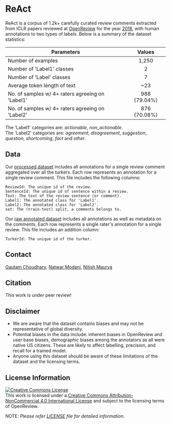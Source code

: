 # ReAct 

ReAct is a corpus of 1.2k+ carefully curated review comments extracted from ICLR papers reviewed at [OpenReview](https://openreview.net/) for the year [2018](https://openreview.net/group?id=ICLR.cc/2018/Conference), with human annotations to two types of labels. Below is a summary of the dataset statistics: 
  
| Parameters        | Values           |
| ------------- |:-------------:|
| Number of examples     | 1,250 |
| Number of 'Label1' classes   | 2 |
| Number of 'Label' classes   | 7 |
| Average token length of text | ~23 |
| No. of samples w/ 4+ raters agreeing on 'Label1' | 988 (79.04\%) |
| No. of samples w/ 4+ raters agreeing on 'Label2' | 876 (70.08\%) |

The 'Label1' categories are: _actionable_, _non_actionable_.  
The 'Label2' categories are: _agreement_, _disagreement_, _suggestion_, _question_, _shortcoming_, _fact_ and _other_.  


## Data

Our [processed dataset](./processed_data.csv) includes all annotations for a single review comment aggregated over all the turkers. Each row represents an annotation for a single review comment. This file includes the following columns:
```
ReviewId: The unique id of the review.
SentenceId: The unique id of sentence within a review.
Text: The text of the review sentence (or comment).
Label1: The annotated class for 'Label1'.
Label2: The annotated class for 'Label2'.
set: The (train-test) split, a comments belongs to.
```

Our [raw annotated dataset](./raw_annotated_data.csv) includes all annotations as well as metadata on the comments. Each row represents a single rater's annotation for a single review. This file includes an addition column:
```
TurkerId: The unique id of the turker.
```


## Contact 
[Gautam Choudhary](mailto:gautamc@adobe.com), [Natwar Modani](mailto:nmodani@adobe.com), [Nitish Maurya](mailto:nmaurya@adobe.com)

## Citation
This work is under peer review!

## Disclaimer
- We are aware that the dataset contains biases and may not be representative of global diversity.
- Potential biases in the data include: inherent biases in OpenReview and user base biases, demographic biases among the annotators as all were native US citizens. These are likely to affect labelling, precision, and recall for a trained model.
- Anyone using this dataset should be aware of these limitations of the dataset and the licensing terms.
  
## License Information
<a rel="license" href="http://creativecommons.org/licenses/by-nc/4.0/"><img alt="Creative Commons License" style="border-width:0" src="https://i.creativecommons.org/l/by-nc/4.0/88x31.png" /></a><br />This work is licensed under a <a rel="license" href="http://creativecommons.org/licenses/by-nc/4.0/">Creative Commons Attribution-NonCommercial 4.0 International License</a> and subject to the licensing terms of OpenReview.

NOTE: _Please refer [LICENSE](./LICENSE.md) file for detailed information._
